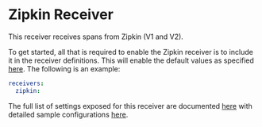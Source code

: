 # Zipkin Receiver

This receiver receives spans from Zipkin (V1 and V2).

To get started, all that is required to enable the Zipkin receiver is to
include it in the receiver definitions. This will enable the default values as
specified [here](./factory.go).
The following is an example:

```yaml
receivers:
  zipkin:
```

The full list of settings exposed for this receiver are documented [here](./config.go)
with detailed sample configurations [here](./testdata/config.yaml).
